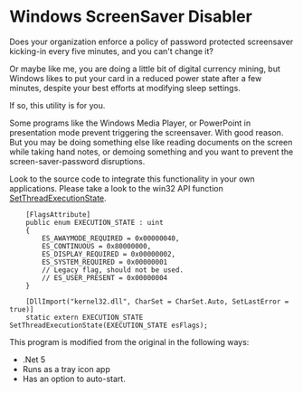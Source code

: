 # Windows ScreenSaver Disabler

Does your organization enforce a policy of password protected screensaver kicking-in
every five minutes, and you can't change it? 

Or maybe like me, you are doing a little bit of digital currency mining, but Windows
likes to put your card in a reduced power state after a few minutes, despite your best
efforts at modifying sleep settings.

If so, this utility is for you.

Some programs like the Windows Media Player, or PowerPoint in presentation mode 
prevent triggering the screensaver. With good reason. But you may be doing 
something else like reading documents on the screen while taking hand notes, or 
demoing something and you want to prevent the screen-saver-password disruptions.

Look to the source code to integrate this functionality in your own applications.
Please take a look to the win32 API function [SetThreadExecutionState](https://docs.microsoft.com/en-us/windows/win32/api/winbase/nf-winbase-setthreadexecutionstate).


        [FlagsAttribute]
        public enum EXECUTION_STATE : uint
        {
            ES_AWAYMODE_REQUIRED = 0x00000040,
            ES_CONTINUOUS = 0x80000000,
            ES_DISPLAY_REQUIRED = 0x00000002,
            ES_SYSTEM_REQUIRED = 0x00000001
            // Legacy flag, should not be used.
            // ES_USER_PRESENT = 0x00000004
        }

        [DllImport("kernel32.dll", CharSet = CharSet.Auto, SetLastError = true)]
        static extern EXECUTION_STATE SetThreadExecutionState(EXECUTION_STATE esFlags);
		

This program is modified from the original in the following ways:
* .Net 5
* Runs as a tray icon app
* Has an option to auto-start.
